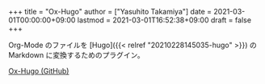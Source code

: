 +++
title = "Ox-Hugo"
author = ["Yasuhito Takamiya"]
date = 2021-03-01T00:00:00+09:00
lastmod = 2021-03-01T16:52:38+09:00
draft = false
+++

Org-Mode のファイルを [Hugo]({{< relref "20210228145035-hugo" >}}) の Markdown に変換するためのプラグイン。

[Ox-Hugo (GitHub)](https://github.com/kaushalmodi/ox-hugo)

